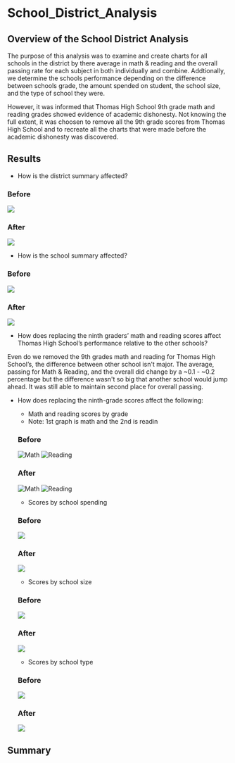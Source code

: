 # School_District_Analysis

## Overview of the School District Analysis

The purpose of this analysis was to examine and create charts for all schools in the district by there average in math & reading and the overall passing rate for each subject in both individually and combine. Addtionally, we determine the schools performance depending on the difference between schools grade, the amount spended on student, the school size, and the type of school they were.

However, it was informed that Thomas High School 9th grade math and reading grades showed evidence of academic dishonesty. Not knowing the full extent, it was choosen to remove all the 9th grade scores from Thomas High School and to recreate all the charts that were made before the academic dishonesty was discovered.

## Results

- How is the district summary affected?

### Before

![](https://github.com/Kevin-C3923/School_District_Analysis/blob/main/Resources/district_summary_before.jpg)


### After

![](https://github.com/Kevin-C3923/School_District_Analysis/blob/main/Resources/district_summary_after.jpg)


- How is the school summary affected?

### Before

![](https://github.com/Kevin-C3923/School_District_Analysis/blob/main/Resources/school_summary_before.jpg)

### After

![](https://github.com/Kevin-C3923/School_District_Analysis/blob/main/Resources/school_summary_after.jpg)


- How does replacing the ninth graders’ math and reading scores affect Thomas High School’s performance relative to the other schools?

Even do we removed the 9th grades math and reading for Thomas High School’s, the difference between other school isn't major. The average, passing for Math & Reading, and the overall did change by a ~0.1 - ~0.2 percentage but the difference wasn't so big that another school would jump ahead. It was still able to maintain second place for overall passing. 


- How does replacing the ninth-grade scores affect the following:
    - Math and reading scores by grade
    - Note: 1st graph is math and the 2nd is readin
	
	### Before
	
	![Math](https://github.com/Kevin-C3923/School_District_Analysis/blob/main/Resources/math_scores_grade_before.jpg)
	![Reading](https://github.com/Kevin-C3923/School_District_Analysis/blob/main/Resources/reading_scores_grade_before.jpg)
	
	### After
	
	![Math](https://github.com/Kevin-C3923/School_District_Analysis/blob/main/Resources/math_scores_grade_after.jpg)
	![Reading](https://github.com/Kevin-C3923/School_District_Analysis/blob/main/Resources/reading_scores_grade_after.jpg)

    - Scores by school spending
	
	### Before
	
	![](https://github.com/Kevin-C3923/School_District_Analysis/blob/main/Resources/school_spending_before.jpg)
	
	### After

	![](https://github.com/Kevin-C3923/School_District_Analysis/blob/main/Resources/school_spending_after.jpg)
	
    - Scores by school size 
	
	### Before
	
	![](https://github.com/Kevin-C3923/School_District_Analysis/blob/main/Resources/school_size_before.jpg)
	
	### After
	
	![](https://github.com/Kevin-C3923/School_District_Analysis/blob/main/Resources/school_size_after.jpg)

	- Scores by school type
	
	### Before

	![](https://github.com/Kevin-C3923/School_District_Analysis/blob/main/Resources/school_type_before.jpg)
	
	### After
	
	![](https://github.com/Kevin-C3923/School_District_Analysis/blob/main/Resources/school_type_after.jpg)

	

## Summary	
	
